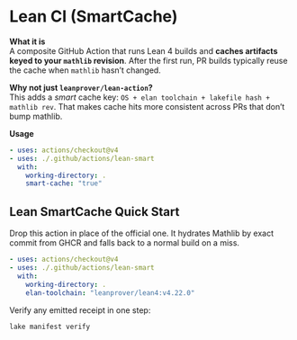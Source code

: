 # Lean CI (SmartCache)

**What it is**  
A composite GitHub Action that runs Lean 4 builds and **caches artifacts keyed to your `mathlib` revision**.
After the first run, PR builds typically reuse the cache when `mathlib` hasn’t changed.

**Why not just `leanprover/lean-action`?**  
This adds a *smart* cache key: `OS + elan toolchain + lakefile hash + mathlib rev`.
That makes cache hits more consistent across PRs that don’t bump mathlib.

**Usage**
```yaml
- uses: actions/checkout@v4
- uses: ./.github/actions/lean-smart
  with:
    working-directory: .
    smart-cache: "true"
```

## Lean SmartCache Quick Start
Drop this action in place of the official one. It hydrates Mathlib by exact commit from GHCR and falls back to a normal build on a miss.

```yaml
- uses: actions/checkout@v4
- uses: ./.github/actions/lean-smart
  with:
    working-directory: .
    elan-toolchain: "leanprover/lean4:v4.22.0"
```

Verify any emitted receipt in one step:

```bash
lake manifest verify
```
